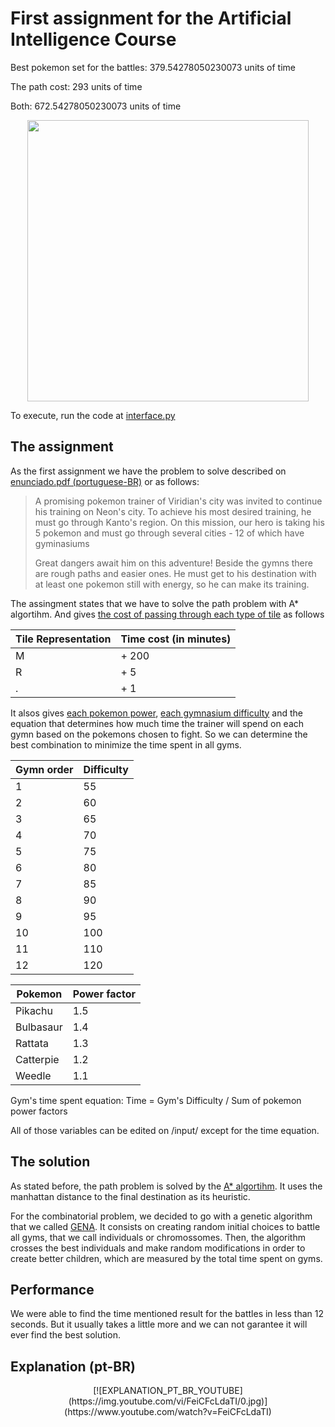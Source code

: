 # First assignment for the Artificial Intelligence Course
Best pokemon set for the battles: 379.54278050230073 units of time

The path cost: 293 units of time

Both: 672.54278050230073 units of time
<p align="center">
  
<img src="./docs/execution_gif.gif" style="text-align:center" width="450" height="450">

</p>
  
To execute, run the code at <a href="./src/interface.py"> interface.py </a>

## The assignment
As the first assignment we have the problem to solve described on [enunciado.pdf (portuguese-BR)](./docs/enunciado.pdf) or as follows:
>   A promising pokemon trainer of Viridian's city was invited to continue his training on Neon's city. To achieve his most desired training, he must go through Kanto's region. On this mission, our hero is taking his 5 pokemon and must go through several cities - 12 of which have gyminasiums
>
> Great dangers await him on this adventure! Beside the gymns there are rough paths and easier ones. He must get to his destination with at least one pokemon still with energy, so he can make its training.

The assingment states that we have to solve the path problem with A* algortihm. And gives [the cost of passing through each type of tile](./input/cellweights.csv) as follows

| Tile Representation   | Time cost (in minutes) | 
| -------------         |:-----------------------| 
| M                     | + 200                  | 
| R                     | + 5                    | 
| .                     | + 1                    |  

It alsos gives [each pokemon power](./input/pokemons.csv), [each gymnasium difficulty](./input/gymnasiums.csv) and the equation that determines how much time the trainer will spend on each gymn based on the pokemons chosen to fight. So we can determine the best combination to minimize the time spent in all gyms.

| Gymn order            | Difficulty             | 
| -------------         |:-----------------------| 
| 1                     | 55                     | 
| 2                     | 60                     | 
| 3                     | 65                     | 
| 4                     | 70                     | 
| 5                     | 75                     | 
| 6                     | 80                     | 
| 7                     | 85                     | 
| 8                     | 90                     | 
| 9                     | 95                     | 
| 10                    | 100                    | 
| 11                    | 110                    | 
| 12                    | 120                    | 

| Pokemon               | Power factor           | 
| -------------         |:-----------------------| 
| Pikachu               | 1.5                    | 
| Bulbasaur             | 1.4                    | 
| Rattata               | 1.3                    | 
| Catterpie             | 1.2                    |
| Weedle                | 1.1                    |

Gym's time spent equation:
Time = Gym's Difficulty / Sum of pokemon power factors

All of those variables can be edited on /input/ except for the time equation.

## The solution
As stated before, the path problem is solved by the [A* algortihm](./src/astar.py). It uses the manhattan distance to the final destination as its heuristic.

For the combinatorial problem, we decided to go with a genetic algorithm that we called [GENA](./src/gena.py). It consists on creating random initial choices to battle all gyms, that we call individuals or chromossomes. Then, the algorithm crosses the best individuals and make random modifications in order to create better children, which are measured by the total time spent on gyms.

## Performance
We were able to find the time mentioned result for the battles in less than 12 seconds. But it usually takes a little more and we can not garantee it will ever find the best solution.


## Explanation (pt-BR)
<p align="center">
[![EXPLANATION_PT_BR_YOUTUBE](https://img.youtube.com/vi/FeiCFcLdaTI/0.jpg)](https://www.youtube.com/watch?v=FeiCFcLdaTI)
</p>
